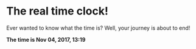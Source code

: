 # The real time clock!

Ever wanted to know what the time is? Well, your journey is about to end!

**The time is Nov 04, 2017, 13:19**
